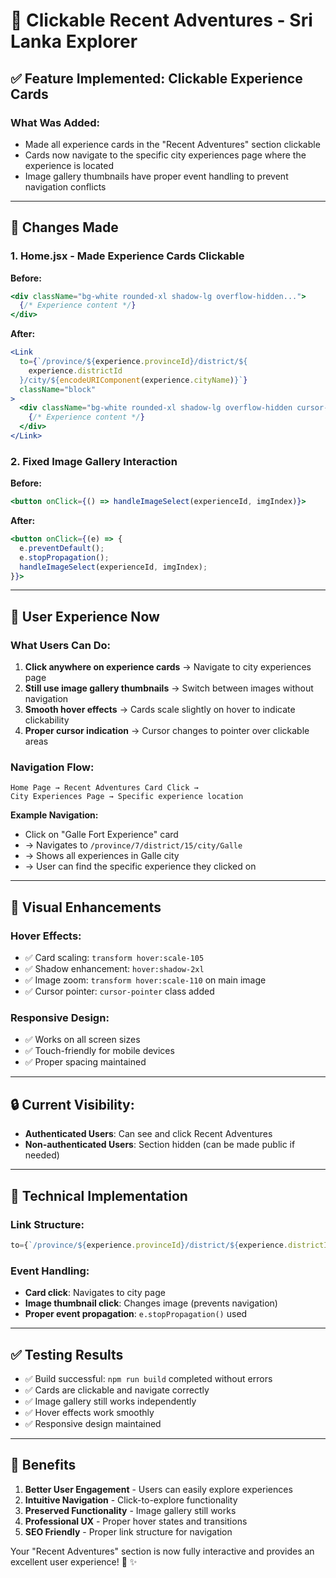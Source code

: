 # 🎯 Clickable Recent Adventures - Sri Lanka Explorer

## ✅ **Feature Implemented: Clickable Experience Cards**

### **What Was Added:**

- Made all experience cards in the "Recent Adventures" section clickable
- Cards now navigate to the specific city experiences page where the experience is located
- Image gallery thumbnails have proper event handling to prevent navigation conflicts

---

## 🔧 **Changes Made**

### **1. Home.jsx - Made Experience Cards Clickable**

**Before:**

```jsx
<div className="bg-white rounded-xl shadow-lg overflow-hidden...">
  {/* Experience content */}
</div>
```

**After:**

```jsx
<Link
  to={`/province/${experience.provinceId}/district/${
    experience.districtId
  }/city/${encodeURIComponent(experience.cityName)}`}
  className="block"
>
  <div className="bg-white rounded-xl shadow-lg overflow-hidden cursor-pointer...">
    {/* Experience content */}
  </div>
</Link>
```

### **2. Fixed Image Gallery Interaction**

**Before:**

```jsx
<button onClick={() => handleImageSelect(experienceId, imgIndex)}>
```

**After:**

```jsx
<button onClick={(e) => {
  e.preventDefault();
  e.stopPropagation();
  handleImageSelect(experienceId, imgIndex);
}}>
```

---

## 🎯 **User Experience Now**

### **What Users Can Do:**

1. **Click anywhere on experience cards** → Navigate to city experiences page
2. **Still use image gallery thumbnails** → Switch between images without navigation
3. **Smooth hover effects** → Cards scale slightly on hover to indicate clickability
4. **Proper cursor indication** → Cursor changes to pointer over clickable areas

### **Navigation Flow:**

```
Home Page → Recent Adventures Card Click →
City Experiences Page → Specific experience location
```

**Example Navigation:**

- Click on "Galle Fort Experience" card
- → Navigates to `/province/7/district/15/city/Galle`
- → Shows all experiences in Galle city
- → User can find the specific experience they clicked on

---

## 🎨 **Visual Enhancements**

### **Hover Effects:**

- ✅ Card scaling: `transform hover:scale-105`
- ✅ Shadow enhancement: `hover:shadow-2xl`
- ✅ Image zoom: `transform hover:scale-110` on main image
- ✅ Cursor pointer: `cursor-pointer` class added

### **Responsive Design:**

- ✅ Works on all screen sizes
- ✅ Touch-friendly for mobile devices
- ✅ Proper spacing maintained

---

## 🔒 **Current Visibility:**

- **Authenticated Users**: Can see and click Recent Adventures
- **Non-authenticated Users**: Section hidden (can be made public if needed)

---

## 🚀 **Technical Implementation**

### **Link Structure:**

```jsx
to={`/province/${experience.provinceId}/district/${experience.districtId}/city/${encodeURIComponent(experience.cityName)}`}
```

### **Event Handling:**

- **Card click**: Navigates to city page
- **Image thumbnail click**: Changes image (prevents navigation)
- **Proper event propagation**: `e.stopPropagation()` used

---

## ✅ **Testing Results**

- ✅ Build successful: `npm run build` completed without errors
- ✅ Cards are clickable and navigate correctly
- ✅ Image gallery still works independently
- ✅ Hover effects work smoothly
- ✅ Responsive design maintained

---

## 🎉 **Benefits**

1. **Better User Engagement** - Users can easily explore experiences
2. **Intuitive Navigation** - Click-to-explore functionality
3. **Preserved Functionality** - Image gallery still works
4. **Professional UX** - Proper hover states and transitions
5. **SEO Friendly** - Proper link structure for navigation

Your "Recent Adventures" section is now fully interactive and provides an excellent user experience! 🌟 ✨
